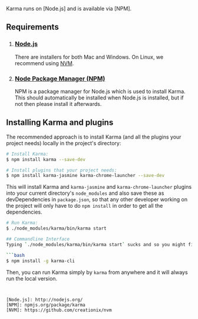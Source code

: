 Karma runs on [Node.js] and is available via [NPM].

## Requirements

<ol>
  <li>
    <h3><a href="http://nodejs.org/download/">Node.js</a></h3>
    <p>
      There are installers for both Mac and Windows. On Linux, we recommend using
      <a href="https://github.com/creationix/nvm">NVM</a>.
    </p>
  </li>
  <li>
    <h3><a href="https://npmjs.org/">Node Package Manager (NPM)</a></h3>
    <p>
      NPM is a package manager for Node.js which is used to install Karma. This should
      automatically be installed when Node.js is installed, but if not then please install
      it afterwards.
    </p>
  </li>
</ol>

## Installing Karma and plugins

The recommended approach is to install Karma (and all the plugins your project needs) locally in
the project's directory:

```bash
# Install Karma:
$ npm install karma --save-dev

# Install plugins that your project needs:
$ npm install karma-jasmine karma-chrome-launcher --save-dev

```

This will install Karma and `karma-jasmine` and `karma-chrome-launcher` plugins into your current
directory's `node_modules` and also save these as devDependencies in `package.json`, so that any
other developer working on the project will only have to do `npm install` in order to get all the
dependencies.

```bash
# Run Karma:
$ ./node_modules/karma/bin/karma start

## Commandline Interface
Typing `./node_modules/karma/bin/karma start` sucks and so you might find it useful to install `karma-cli` globally.

```bash
$ npm install -g karma-cli
```

Then, you can run Karma simply by `karma` from anywhere and it will always run the local version.

```


[Node.js]: http://nodejs.org/
[NPM]: npmjs.org/package/karma
[NVM]: https://github.com/creationix/nvm
